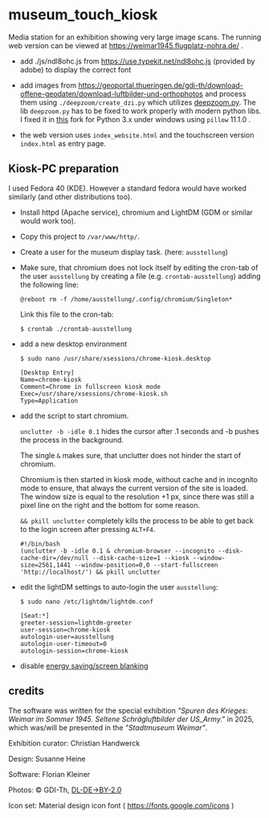# museum_touch_kiosk
Media station for an exhibition showing very large image scans. The running web version can be viewed at https://weimar1945.flugplatz-nohra.de/ .

- add ./js/ndl8ohc.js from https://use.typekit.net/ndl8ohc.js (provided by adobe) to display the correct font

- add images from https://geoportal.thueringen.de/gdi-th/download-offene-geodaten/download-luftbilder-und-orthophotos
and process them using `./deepzoom/create_dzi.py` which utilizes [deepzoom.py](https://github.com/openzoom/deepzoom.py).
The lib `deepzoom.py` has to be fixed to work properly with modern python libs. I fixed it in [this](https://github.com/kleinerELM/deepzoom.py) fork for Python 3.x under windows using `pillow` 11.1.0 .

- the web version uses `index_website.html` and the touchscreen version `index.html` as entry page.

## Kiosk-PC preparation

I used Fedora 40 (KDE). However a standard fedora would have worked similarly (and other distributions too).

- Install httpd (Apache service), chromium and LightDM (GDM or similar would work too).
- Copy this project to `/var/www/http/`.
- Create a user for the museum display task. (here: `ausstellung`)
- Make sure, that chromium does not lock itself by editing the cron-tab of the user `ausstellung` by creating a file (e.g. `crontab-ausstellung`) adding the following line:

	```
	@reboot rm -f /home/ausstellung/.config/chromium/Singleton*
	```

	Link this file to the cron-tab:

	`$ crontab ./crontab-ausstellung`
- add a new desktop environment

	`$ sudo nano /usr/share/xsessions/chrome-kiosk.desktop`

	```	
	[Desktop Entry]
	Name=chrome-kiosk
	Comment=Chrome in fullscreen kiosk mode
	Exec=/usr/share/xsessions/chrome-kiosk.sh
	Type=Application
	```	
- add the script to start chromium. 
	
	`unclutter -b -idle 0.1` hides the cursor after .1 seconds and -b pushes the process in the background.

	The single `&` makes sure, that unclutter does not hinder the start of chromium.

	Chromium is then started in kiosk mode, without cache and in incognito mode to ensure, that always the current version of the site is loaded.
	The window size is equal to the resolution +1 px, since there was still a pixel line on the right and the bottom for some reason.

	`&& pkill unclutter` completely kills the process to be able to get back to the login screen after pressing `ALT+F4`.
	```	
	#!/bin/bash
	(unclutter -b -idle 0.1 & chromium-browser --incognito --disk-cache-dir=/dev/null --disk-cache-size=1 --kiosk --window-size=2561,1441 --window-position=0,0 --start-fullscreen 'http://localhost/') && pkill unclutter
	```	

- edit the lightDM settings to auto-login the user `ausstellung`:

	`$ sudo nano /etc/lightdm/lightdm.conf`
	```	
	[Seat:*]
	greeter-session=lightdm-greeter
	user-session=chrome-kiosk
	autologin-user=ausstellung
	autologin-user-timeout=0
	autologin-session=chrome-kiosk
	```
- disable [energy saving/screen blanking](https://wiki.archlinux.org/title/Display_Power_Management_Signaling#Configuration)

## credits

The software was written for the special exhibition _"Spuren des Krieges: Weimar im Sommer 1945. Seltene Schrägluftbilder der US_Army."_ in 2025, which was/will be presented in the _"Stadtmuseum Weimar"_.

Exhibition curator: Christian Handwerck

Design: Susanne Heine

Software: Florian Kleiner

Photos: © GDI-Th, [DL-DE->BY-2.0](https://www.govdata.de/dl-de/by-2-0)

Icon set: Material design icon font ( https://fonts.google.com/icons )

